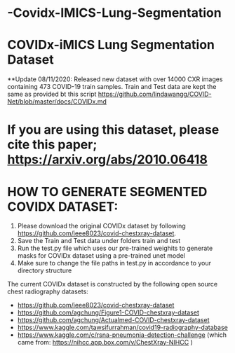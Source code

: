 # -Covidx-IMICS-Lung-Segmentation
# COVIDx-iMICS Lung Segmentation Dataset
**Update 08/11/2020: Released new dataset with over 14000 CXR images containing 473 COVID-19 train samples. Train and Test data are kept the same as provided bt this script https://github.com/lindawangg/COVID-Net/blob/master/docs/COVIDx.md

# If you are using this dataset, please cite this paper;  https://arxiv.org/abs/2010.06418

# HOW TO GENERATE SEGMENTED COVIDX DATASET:

  1) Please download the original COVIDx dataset by following https://github.com/ieee8023/covid-chestxray-dataset. 
  2) Save the Train and Test data under folders train and test
  3) Run the test.py file which uses our pre-trained weighits to generate masks for COVIDx dataset using a pre-trained unet model
  4) Make sure to change the file paths in test.py in accordance to your directory structure


The current COVIDx dataset is constructed by the following open source chest radiography datasets:
* https://github.com/ieee8023/covid-chestxray-dataset
* https://github.com/agchung/Figure1-COVID-chestxray-dataset
* https://github.com/agchung/Actualmed-COVID-chestxray-dataset
* https://www.kaggle.com/tawsifurrahman/covid19-radiography-database
* https://www.kaggle.com/c/rsna-pneumonia-detection-challenge (which came from: https://nihcc.app.box.com/v/ChestXray-NIHCC )


